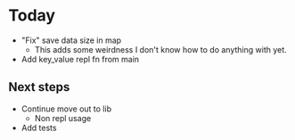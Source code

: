 # Today
- "Fix" save data size in map
  - This adds some weirdness I don't know how to do anything with yet.
- Add key_value repl fn from main

## Next steps
- Continue move out to lib
  - Non repl usage
- Add tests
